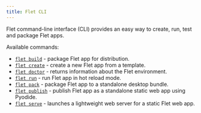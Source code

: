 ```yaml
---
title: Flet CLI
---
```


Flet command-line interface (CLI) provides an easy way to create, run, test and package Flet apps.

Available commands:

* [`flet build`](flet-build.md) - package Flet app for distribution.
* [`flet create`](flet-create.md) - create a new Flet app from a template.
* [`flet doctor`](flet-doctor.md) - returns information about the Flet environment.
* [`flet run`](flet-run.md) - run Flet app in hot reload mode.
* [`flet pack`](flet-pack.md) - package Flet app to a standalone desktop bundle.
* [`flet publish`](flet-publish.md) - publish Flet app as a standalone static web app using Pyodide.
* [`flet serve`](flet-serve.md) - launches a lightweight web server for a static Flet web app.
